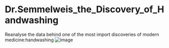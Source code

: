 # Dr.Semmelweis_the_Discovery_of_Handwashing
Reanalyse the data behind one of the most import discoveries of modern medicine:handwashing
![image](https://github.com/yirki/Dr.Semmelweis_-_the_Discovery_of_Handwashing/blob/main/output_1_1.png)
